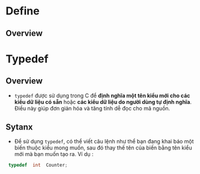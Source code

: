 # Define
## Overview


# Typedef
## Overview
- `typedef` được sử dụng trong C để **định nghĩa một tên kiểu mới cho các kiểu dữ liệu có sẵn** hoặc **các kiểu dữ liệu do người dùng tự định nghĩa**. Điều này giúp đơn giản hóa và tăng tính dễ đọc cho mã nguồn.

## Sytanx
- Để sử dụng `typedef`, có thể viết câu lệnh như thể bạn đang khai báo một biến thuộc kiểu mong muốn, sau đó thay thế tên của biến bằng tên kiểu mới mà bạn muốn tạo ra.
Ví dụ :
```C
 typedef  int  Counter;
```

